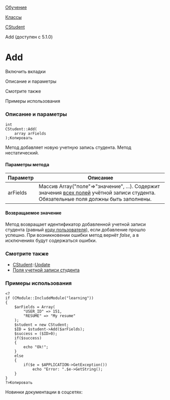 [Обучение](/api_help/learning/index.php)

[Классы](/api_help/learning/classes/index.php)

[CStudent](/api_help/learning/classes/cstudent/index.php)

Add (доступен с 5.1.0)

Add
===

Включить вкладки

Описание и параметры

Смотрите также

Примеры использования

### Описание и параметры

```
int
CStudent::Add(
	array arFields
);Копировать
```

Метод добавляет новую учетную запись студента. Метод нестатический.

#### Параметры метода

| Параметр | Описание |
| --- | --- |
| arFields | Массив Array("поле"=>"значение", ...). Содержит значения [всех полей](/api_help/learning/fields.php#student) учётной записи студента. Обязательные поля должны быть заполнены. |

#### Возвращаемое значение

Метод возвращает идентификатор добавленной учетной записи студента (равный [коду
пользователя](/api_help/main/reference/cuser/index.php)), если добавление прошло успешно. При возникновении ошибки
метод вернёт *false*, а в исключениях будут содержаться ошибки.

### Смотрите также

* [CStudent](/api_help/learning/classes/cstudent/index.php)::[Update](/api_help/learning/classes/cstudent/update.php)
* [Поля учетной записи студента](/api_help/learning/fields.php#student)

### Примеры использования

```
<?
if (CModule::IncludeModule("learning"))
{
	$arFields = Array(
		"USER_ID" => 151,
		"RESUME" => "My resume"
	);
	$student = new CStudent;
	$ID = $student->Add($arFields);
	$success = ($ID>0);
	if($success)
	{
		echo "Ok!";
	}
	else
	{
		if($e = $APPLICATION->GetException())
			echo "Error: ".$e->GetString();
	}
}
?>Копировать
```

Новинки документации в соцсетях: